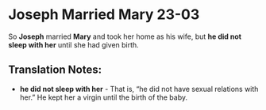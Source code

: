Joseph Married Mary 23-03
===========================


So **Joseph** married **Mary** and took her home as his wife, but **he
did not sleep with her** until she had given birth.

Translation Notes:
------------------

-   **he did not sleep with her** - That is, “he did not have sexual
    relations with her.” He kept her a virgin until the birth of
    the baby.

